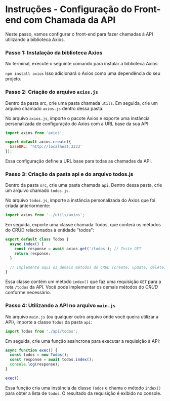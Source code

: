 # Instruções - Configuração do Front-end com Chamada da API
Neste passo, vamos configurar o front-end para fazer chamadas à API utilizando a biblioteca Axios.

### Passo 1: Instalação da biblioteca Axios
No terminal, execute o seguinte comando para instalar a biblioteca Axios:

`npm install axios`
Isso adicionará o Axios como uma dependência do seu projeto.

### Passo 2: Criação do arquivo `axios.js`
Dentro da pasta src, crie uma pasta chamada `utils`. Em seguida, crie um arquivo chamado `axios.js` dentro dessa pasta.

No arquivo `axios.js`, importe o pacote Axios e exporte uma instância personalizada de configuração do Axios com a URL base da sua API:

```javascript
import axios from 'axios';

export default axios.create({
  baseURL: 'http://localhost:3333'
});
```
Essa configuração define a URL base para todas as chamadas da API.

### Passo 3: Criação da pasta api e do arquivo todos.js
Dentro da pasta `src`, crie uma pasta chamada `api`. Dentro dessa pasta, crie um arquivo chamado `todos.js`.

No arquivo `todos.js`, importe a instância personalizada do Axios que foi criada anteriormente:

```javascript
import axios from '../utils/axios';
```
Em seguida, exporte uma classe chamada Todos, que conterá os métodos do CRUD relacionados à entidade "todos":

```javascript
export default class Todos {
  async index() {
    const response = await axios.get('/todos'); // Teste GET
    return response;
  }

  // Implemente aqui os demais métodos do CRUD (create, update, delete)
} 
```
Essa classe contém um método `index()` que faz uma requisição `GET` para a rota `/todos` da API. Você pode implementar os demais métodos do *CRUD* conforme necessário.

### Passo 4: Utilizando a API no arquivo `main.js`
No arquivo `main.js` (ou qualquer outro arquivo onde você queira utilizar a API), importe a classe `Todos` da pasta `api`:

```javascript
import Todos from './api/todos';
```
Em seguida, crie uma função assíncrona para executar a requisição à API:

```javascript
async function exec() {
  const todos = new Todos();
  const response = await todos.index();
  console.log(response);
}

exec();
```
Essa função cria uma instância da classe `Todos` e chama o método `index()` para obter a lista de `todos`. O resultado da requisição é exibido no console.